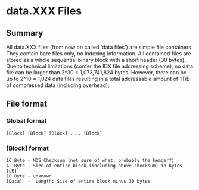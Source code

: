 # data.XXX Files
## Summary
All data.XXX files (from now on called 'data files') are simple file containers.
They contain bare files only, no indexing information. All contained files are stored as a whole sequential binary block with a short header (30 bytes).
Due to technical limitations (confer the IDX file addressing scheme), no data file can be larger than 2^30 = 1,073,741,824 bytes.
However, there can be up to 2^10 = 1,024 data files resulting in a total addressable amount of 1TiB of compressed data (including overhead).

## File format
### Global format
	[Block] [Block] [Block] .... [Block]

### [Block] format
	16 Byte - MD5 Checksum (not sure of what, probably the header?)
	4  Byte - Size of entire block (including above checksum) in bytes [LE]
	10 Byte - Unknown
	[Data]  -  Length: Size of entire block minus 30 bytes